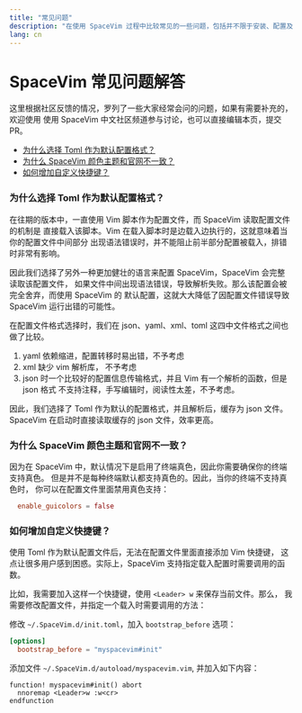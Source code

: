 ```yaml
---
title: "常见问题" 
description: "在使用 SpaceVim 过程中比较常见的一些问题，包括并不限于安装、配置及使用。" 
lang: cn
---
```


# SpaceVim 常见问题解答

这里根据社区反馈的情况，罗列了一些大家经常会问的问题，如果有需要补充的，欢迎使用
使用 SpaceVim 中文社区频道参与讨论，也可以直接编辑本页，提交 PR。


<!-- vim-markdown-toc GFM -->

- [为什么选择 Toml 作为默认配置格式？](#为什么选择-toml-作为默认配置格式)
- [为什么 SpaceVim 颜色主题和官网不一致？](#为什么-spacevim-颜色主题和官网不一致)
- [如何增加自定义快捷键？](#如何增加自定义快捷键)

<!-- vim-markdown-toc -->

### 为什么选择 Toml 作为默认配置格式？

在往期的版本中，一直使用 Vim 脚本作为配置文件，而 SpaceVim 读取配置文件的机制是
直接载入该脚本。Vim 在载入脚本时是边载入边执行的，这就意味着当你的配置文件中间部分
出现语法错误时，并不能阻止前半部分配置被载入，排错时非常有影响。

因此我们选择了另外一种更加健壮的语言来配置 SpaceVim，SpaceVim 会完整读取该配置文件，
如果文件中间出现语法错误，导致解析失败。那么该配置会被完全舍弃，而使用 SpaceVim 的
默认配置，这就大大降低了因配置文件错误导致 SpaceVim 运行出错的可能性。

在配置文件格式选择时，我们在 json、yaml、xml、toml 这四中文件格式之间也做了比较。

1. yaml 依赖缩进，配置转移时易出错，不予考虑
2. xml 缺少 vim 解析库， 不予考虑
3. json 时一个比较好的配置信息传输格式，并且 Vim 有一个解析的函数，但是 json 格式
不支持注释，手写编辑时，阅读性太差，不予考虑。

因此，我们选择了 Toml 作为默认的配置格式，并且解析后，缓存为 json 文件。SpaceVim
在启动时直接读取缓存的 json 文件，效率更高。

### 为什么 SpaceVim 颜色主题和官网不一致？

因为在 SpaceVim 中，默认情况下是启用了终端真色，因此你需要确保你的终端支持真色。
但是并不是每种终端默认都支持真色的。因此，当你的终端不支持真色时，
你可以在配置文件里面禁用真色支持：

```toml
  enable_guicolors = false
```

### 如何增加自定义快捷键？

使用 Toml 作为默认配置文件后，无法在配置文件里面直接添加 Vim 快捷键，
这点让很多用户感到困惑。实际上，SpaceVim 支持指定载入配置时需要调用的函数。

比如，我需要加入这样一个快捷键，使用 `<Leader> w` 来保存当前文件。那么，
我需要修改配置文件，并指定一个载入时需要调用的方法：

修改 `~/.SpaceVim.d/init.toml`，加入 `bootstrap_before` 选项：

```toml
[options]
  bootstrap_before = "myspacevim#init"
```

添加文件 `~/.SpaceVim.d/autoload/myspacevim.vim`, 并加入如下内容：


```vim
function! myspacevim#init() abort
  nnoremap <Leader>w :w<cr>
endfunction
```
